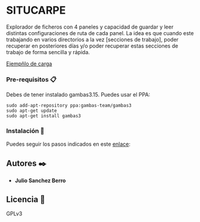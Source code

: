 # SITUCARPE

Explorador de ficheros con 4 paneles y capacidad de guardar y leer distintas configuraciones de ruta de cada panel. La idea es que cuando este trabajando en varios directorios a la vez [secciones de trabajo], poder recuperar en posteriores días y/o poder recuperar estas secciones de trabajo de forma sencilla y rápida.

[Ejempñlo de carga](situcarpetas.jpeg)

### Pre-requisitos 📋

Debes de tener instalado gambas3.15.
Puedes usar el PPA:

```
sudo add-apt-repository ppa:gambas-team/gambas3  
sudo apt-get update
sudo apt-get install gambas3
```

### Instalación 🔧

Puedes seguir los pasos indicados en este [enlace][enlace]:

[enlace]: https://gist.github.com/Nando98/2cd5fc89cb7cfbe9b5fba56220d05307

## Autores ✒️

* **Julio Sanchez Berro** 

## Licencia 📄

GPLv3
